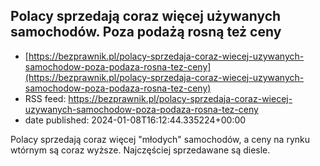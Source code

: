 ## Polacy sprzedają coraz więcej używanych samochodów. Poza podażą rosną też ceny
 - [https://bezprawnik.pl/polacy-sprzedaja-coraz-wiecej-uzywanych-samochodow-poza-podaza-rosna-tez-ceny](https://bezprawnik.pl/polacy-sprzedaja-coraz-wiecej-uzywanych-samochodow-poza-podaza-rosna-tez-ceny)
 - RSS feed: https://bezprawnik.pl/polacy-sprzedaja-coraz-wiecej-uzywanych-samochodow-poza-podaza-rosna-tez-ceny
 - date published: 2024-01-08T16:12:44.335224+00:00

Polacy sprzedają coraz więcej "młodych" samochodów, a ceny na rynku wtórnym są coraz wyższe. Najczęściej sprzedawane są diesle.

